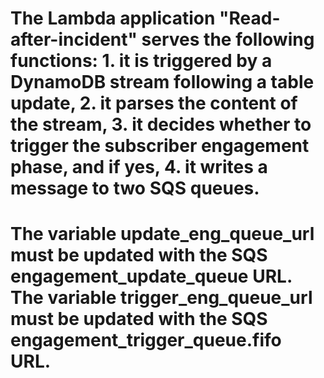 # The  Lambda application "Read-after-incident" serves the following functions: 1. it is triggered by a DynamoDB stream following a table update, 2. it parses the content of the stream, 3. it decides whether to trigger the subscriber engagement phase, and if yes, 4. it writes a message to two SQS queues.
# The variable update_eng_queue_url must be updated with the SQS engagement_update_queue URL. The variable trigger_eng_queue_url must be updated with the SQS engagement_trigger_queue.fifo URL. 

